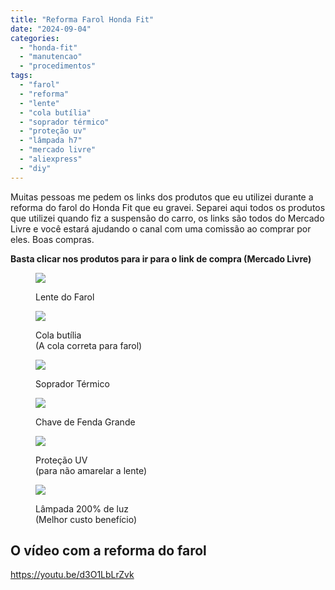 ```yaml
---
title: "Reforma Farol Honda Fit"
date: "2024-09-04"
categories:
  - "honda-fit"
  - "manutencao"
  - "procedimentos"
tags:
  - "farol"
  - "reforma"
  - "lente"
  - "cola butília"
  - "soprador térmico"
  - "proteção uv"
  - "lâmpada h7"
  - "mercado livre"
  - "aliexpress"
  - "diy"
---
```


Muitas pessoas me pedem os links dos produtos que eu utilizei durante a reforma do farol do Honda Fit que eu gravei. Separei aqui todos os produtos que utilizei quando fiz a suspensão do carro, os links são todos do Mercado Livre e você estará ajudando o canal com uma comissão ao comprar por eles. Boas compras.

**Basta clicar nos produtos para ir para o link de compra (Mercado Livre)**

<figure>

[![](https://garagemdomadeira.com/wp-content/uploads/2024/09/screenshot-2024-09-04-as-18.08.37.jpg?w=523)](https://mercadolivre.com/sec/1VYQ4Lo)

<figcaption>

Lente do Farol

</figcaption>

</figure>

<figure>

[![](https://garagemdomadeira.com/wp-content/uploads/2024/09/screenshot-2024-09-04-as-18.10.23.jpg?w=644)](https://mercadolivre.com/sec/21iD2bP)

<figcaption>

Cola butília  
(A cola correta para farol)

</figcaption>

</figure>

<figure>

[![](https://garagemdomadeira.com/wp-content/uploads/2024/09/d_nq_np_2x_901430-mlu72542382262_112023-f.webp?w=944)](https://mercadolivre.com/sec/24bXx1A)

<figcaption>

Soprador Térmico

</figcaption>

</figure>

<figure>

[![](https://garagemdomadeira.com/wp-content/uploads/2024/09/screenshot-2024-09-04-as-18.13.34.jpg?w=579)](https://mercadolivre.com/sec/277QFfE)

<figcaption>

Chave de Fenda Grande

</figcaption>

</figure>

<figure>

[![](https://garagemdomadeira.com/wp-content/uploads/2024/09/screenshot-2024-09-04-as-18.14.56.jpg?w=545)](https://mercadolivre.com/sec/2cdhDzy)

<figcaption>

Proteção UV  
(para não amarelar a lente)

</figcaption>

</figure>

<figure>

[![](https://garagemdomadeira.com/wp-content/uploads/2024/09/philips-racingvision-gt200-h7-farol-do-carro-12v-px26d-luz-200-mais-brilhante-halog-nio-alto.webp?w=800)](https://s.click.aliexpress.com/e/_Degl67z)

<figcaption>

Lâmpada 200% de luz  
(Melhor custo benefício)

</figcaption>

</figure>

## O vídeo com a reforma do farol

https://youtu.be/d3O1LbLrZvk
